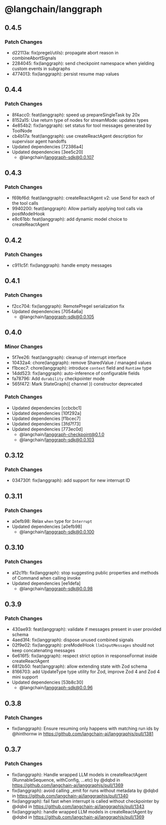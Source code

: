 # @langchain/langgraph

## 0.4.5

### Patch Changes

- d22113a: fix(pregel/utils): propagate abort reason in combineAbortSignals
- 2284045: fix(langgraph): send checkpoint namespace when yielding custom events in subgraphs
- 4774013: fix(langgraph): persist resume map values

## 0.4.4

### Patch Changes

- 8f4acc0: feat(langgraph): speed up prepareSingleTask by 20x
- 8152a15: Use return type of nodes for streamMode: updates types
- 4e854b2: fix(langgraph): set status for tool messages generated by ToolNode
- cb4b17a: feat(langgraph): use createReactAgent description for supervisor agent handoffs
- Updated dependencies [72386a4]
- Updated dependencies [3ee5c20]
  - @langchain/langgraph-sdk@0.0.107

## 0.4.3

### Patch Changes

- f69bf6d: feat(langgraph): createReactAgent v2: use Send for each of the tool calls
- 9940200: feat(langgraph): Allow partially applying tool calls via postModelHook
- e8c61bb: feat(langgraph): add dynamic model choice to createReactAgent

## 0.4.2

### Patch Changes

- c911c5f: fix(langgraph): handle empty messages

## 0.4.1

### Patch Changes

- f2cc704: fix(langgraph): RemotePregel serialization fix
- Updated dependencies [7054a6a]
  - @langchain/langgraph-sdk@0.0.105

## 0.4.0

### Minor Changes

- 5f7ee26: feat(langgraph): cleanup of interrupt interface
- 10432a4: chore(langgraph): remove SharedValue / managed values
- f1bcec7: chore(langgraph): introduce `context` field and `Runtime` type
- 14dd523: fix(langgraph): auto-inference of configurable fields
- fa78796: Add `durability` checkpointer mode
- 565f472: Mark StateGraph({ channel }) constructor deprecated

### Patch Changes

- Updated dependencies [ccbcbc1]
- Updated dependencies [10f292a]
- Updated dependencies [f1bcec7]
- Updated dependencies [3fd7f73]
- Updated dependencies [773ec0d]
  - @langchain/langgraph-checkpoint@0.1.0
  - @langchain/langgraph-sdk@0.0.103

## 0.3.12

### Patch Changes

- 034730f: fix(langgraph): add support for new interrupt ID

## 0.3.11

### Patch Changes

- a0efb98: Relax `when` type for `Interrupt`
- Updated dependencies [a0efb98]
  - @langchain/langgraph-sdk@0.0.100

## 0.3.10

### Patch Changes

- a12c1fb: fix(langgraph): stop suggesting public properties and methods of Command when calling invoke
- Updated dependencies [ee1defa]
  - @langchain/langgraph-sdk@0.0.98

## 0.3.9

### Patch Changes

- 430ae93: feat(langgraph): validate if messages present in user provided schema
- 4aed3f4: fix(langgraph): dispose unused combined signals
- 02f9e02: fix(langgraph): preModelHook `llmInputMessages` should not keep concatenating messages
- 6e616f5: fix(langgraph): respect strict option in responseFormat inside createReactAgent
- 6812b50: feat(langgraph): allow extending state with Zod schema
- 8166703: add UpdateType type utility for Zod, improve Zod 4 and Zod 4 mini support
- Updated dependencies [53b8c30]
  - @langchain/langgraph-sdk@0.0.96

## 0.3.8

### Patch Changes

- fix(langgraph): Ensure resuming only happens with matching run ids by @hinthornw in https://github.com/langchain-ai/langgraphjs/pull/1381

## 0.3.7

### Patch Changes

- fix(langgraph): Handle wrapped LLM models in createReactAgent (RunnableSequence, withConfig, ...etc) by @dqbd in https://github.com/langchain-ai/langgraphjs/pull/1369
- fix(langgraph): avoid calling \_emit for runs without metadata by @dqbd in https://github.com/langchain-ai/langgraphjs/pull/1340
- fix(langgraph): fail fast when interrupt is called without checkpointer by @dqbd in https://github.com/langchain-ai/langgraphjs/pull/1343
- fix(langgraph): handle wrapped LLM models in createReactAgent by @dqbd in https://github.com/langchain-ai/langgraphjs/pull/1369
